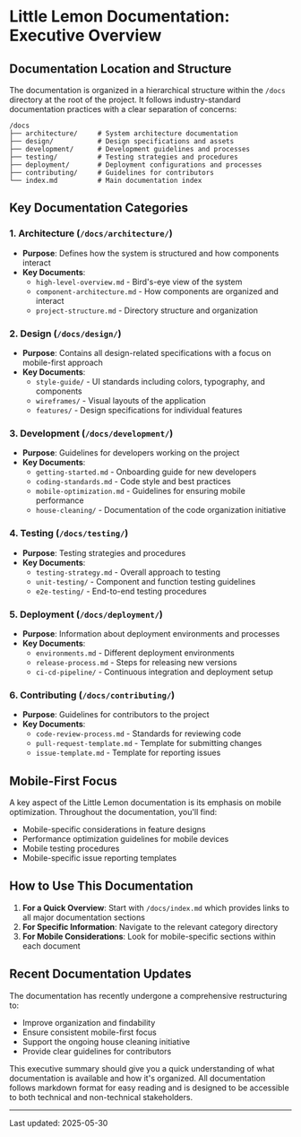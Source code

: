 # Little Lemon Documentation: Executive Overview

## Documentation Location and Structure

The documentation is organized in a hierarchical structure within the `/docs` directory at the root of the project. It follows industry-standard documentation practices with a clear separation of concerns:

```
/docs
├── architecture/     # System architecture documentation
├── design/           # Design specifications and assets
├── development/      # Development guidelines and processes
├── testing/          # Testing strategies and procedures
├── deployment/       # Deployment configurations and processes
├── contributing/     # Guidelines for contributors
└── index.md          # Main documentation index
```

## Key Documentation Categories

### 1. Architecture (`/docs/architecture/`)
- **Purpose**: Defines how the system is structured and how components interact
- **Key Documents**: 
  - `high-level-overview.md` - Bird's-eye view of the system
  - `component-architecture.md` - How components are organized and interact
  - `project-structure.md` - Directory structure and organization

### 2. Design (`/docs/design/`)
- **Purpose**: Contains all design-related specifications with a focus on mobile-first approach
- **Key Documents**:
  - `style-guide/` - UI standards including colors, typography, and components
  - `wireframes/` - Visual layouts of the application
  - `features/` - Design specifications for individual features

### 3. Development (`/docs/development/`)
- **Purpose**: Guidelines for developers working on the project
- **Key Documents**:
  - `getting-started.md` - Onboarding guide for new developers
  - `coding-standards.md` - Code style and best practices
  - `mobile-optimization.md` - Guidelines for ensuring mobile performance
  - `house-cleaning/` - Documentation of the code organization initiative

### 4. Testing (`/docs/testing/`)
- **Purpose**: Testing strategies and procedures
- **Key Documents**:
  - `testing-strategy.md` - Overall approach to testing
  - `unit-testing/` - Component and function testing guidelines
  - `e2e-testing/` - End-to-end testing procedures

### 5. Deployment (`/docs/deployment/`)
- **Purpose**: Information about deployment environments and processes
- **Key Documents**:
  - `environments.md` - Different deployment environments
  - `release-process.md` - Steps for releasing new versions
  - `ci-cd-pipeline/` - Continuous integration and deployment setup

### 6. Contributing (`/docs/contributing/`)
- **Purpose**: Guidelines for contributors to the project
- **Key Documents**:
  - `code-review-process.md` - Standards for reviewing code
  - `pull-request-template.md` - Template for submitting changes
  - `issue-template.md` - Template for reporting issues

## Mobile-First Focus

A key aspect of the Little Lemon documentation is its emphasis on mobile optimization. Throughout the documentation, you'll find:

- Mobile-specific considerations in feature designs
- Performance optimization guidelines for mobile devices
- Mobile testing procedures
- Mobile-specific issue reporting templates

## How to Use This Documentation

1. **For a Quick Overview**: Start with `/docs/index.md` which provides links to all major documentation sections
2. **For Specific Information**: Navigate to the relevant category directory
3. **For Mobile Considerations**: Look for mobile-specific sections within each document

## Recent Documentation Updates

The documentation has recently undergone a comprehensive restructuring to:
- Improve organization and findability
- Ensure consistent mobile-first focus
- Support the ongoing house cleaning initiative
- Provide clear guidelines for contributors

This executive summary should give you a quick understanding of what documentation is available and how it's organized. All documentation follows markdown format for easy reading and is designed to be accessible to both technical and non-technical stakeholders.

---

Last updated: 2025-05-30
